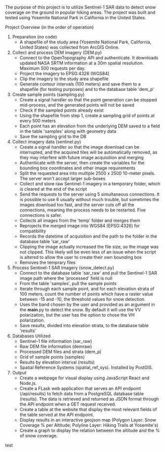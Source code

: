 The purpose of this project is to utilize Sentinel-1 SAR data to detect snow coverage on the ground in popular hiking areas.
The project was built and tested using Yosemite National Park in California in the United States.
 
Project Overview (in the order of operation)
1. Preparation (no code)
   - A shapefile of the study area (Yosemite National Park, California, United States) was collected from ArcGIS Online.
2. Collect and process DEM imagery (DEM.py)
   - Connect to the OpenTopography API and authenticate. It downloads updated NASA SRTM information at a 30m spatial resolution. Maximum 500 requests per day.
   - Project the imagery to EPSG:4326 (WGS84)
   - Clip the imagery to the study area shapefile
   - Generate contour intervals (100 meters) and save them to a shapefile (for testing purposes) and to the database table 'dem_p'
3. Create sample points (sampling.py)
   - Create a signal handler so that the point generation can be stopped mid-process, and the generated points will not be saved
   - Check if the sampled points already exist
   - Using the shapefile from step 1, create a sampling grid of points at every 500 meters
   - Each point has an elevation from the underlying DEM saved to a field in the table 'samples' along with geometry data
   - Save the sampling grid to the DB
4. Collect imagery data (sentinel.py)
   - Create a signal handler so that the image download can be interrupted, and the acquired tiles will be automatically removed, as they may interfere with future image acquisition and merging
   - Authenticate with the server, then create the variables for the bounding box coordinates and other image requirements
   - Split the requested area into multiple 2500 x 2500 10-meter pixels. The server won't accept larger sub-boxes
   - Collect and store raw Sentinel-1 imagery in a temporary folder, which is cleared at the end of the script
   - Send the requests to the server using 5 simultaneous connections. It is possible to use 6 usually without much trouble, but sometimes the images download too fast, and the server cuts off all the connections, meaning the process needs to be restarted. Five connections is safer.
   - Collects all images from the 'temp' folder and merges them
   - Reprojects the merged image into WGS84 (EPSG:4326) for compatibility
   - Records the datetime of acquisition and the path to the folder in the database table 'sar_raw'
   - Clipping the image actually increased the file size, so the image was not clipped. This likely will be even less of an issue when the script is altered to allow the user to create their own bounding box
   - Removes the temprary files
5. Process Sentinel-1 SAR Imagery (snow_detect.py)
   - Connect to the database table 'sar_raw' and pull the Sentinel-1 SAR image path where the 'processed' field is null
   - From the table 'samples', pull the sample points
   - Iterate through each sample point, and for each elevation strata of 100 meters, count the number of points which have a raster value between -15 and -10, the threshold values for snow detection
   - Uses the band chosen by the user and provided as an argument in the __main__.py to detect the snow. By default it will use the VV polarization, but the user has the option to chose the VH polarization.
   - Save results, divided into elevation strata, to the database table 'results'
6. Databases Utilized
   - Sentinel-1 file information (sar_raw)
   - Raw DEM file information (demraw)
   - Processed DEM files and strata (dem_p)
   - Grid of sample points (samples)
   - Results by elevation interval (results)
   - Spatial Reference Systems (spatial_ref_sys). Installed by PostGIS.
7. Output
   - Create a webpage for visual display using JavaScript React and Node.js.
   - Create a FLask web application that serves an API endpoint (/api/results) to fetch data from a PostgreSQL database table (results). The data is retrieved and returned as JSON format through the API endpoint when a GET request received.
   - Create a table at the website that display the most relevant fields of the table served at the API endpoint.
   - Display results in an interactive geojson map (Polygon Layer: Snow Coverage % per Altitude; Polyline Layer: Hiking Trails at Yosemite's)
   - Create a graph to display the relation between the altitude and the % of snow coverage.
 

 
 test
